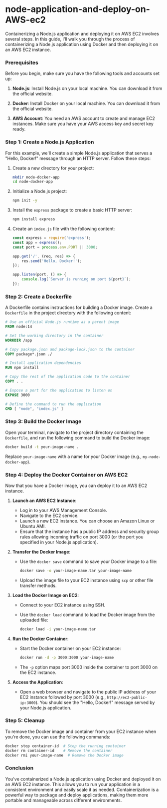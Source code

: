 # node-application-and-deploy-on-AWS-ec2

Containerizing a Node.js application and deploying it on AWS EC2 involves several steps. In this guide, I'll walk you through the process of containerizing a Node.js application using Docker and then deploying it on an AWS EC2 instance.

### Prerequisites

Before you begin, make sure you have the following tools and accounts set up:

1. **Node.js**: Install Node.js on your local machine. You can download it from the official website.

2. **Docker**: Install Docker on your local machine. You can download it from the official website.

3. **AWS Account**: You need an AWS account to create and manage EC2 instances. Make sure you have your AWS access key and secret key ready.

### Step 1: Create a Node.js Application

For this example, we'll create a simple Node.js application that serves a "Hello, Docker!" message through an HTTP server. Follow these steps:

1. Create a new directory for your project:

   ```bash
   mkdir node-docker-app
   cd node-docker-app
   ```

2. Initialize a Node.js project:

   ```bash
   npm init -y
   ```

3. Install the `express` package to create a basic HTTP server:

   ```bash
   npm install express
   ```

4. Create an `index.js` file with the following content:

   ```javascript
   const express = require('express');
   const app = express();
   const port = process.env.PORT || 3000;

   app.get('/', (req, res) => {
       res.send('Hello, Docker!');
   });

   app.listen(port, () => {
       console.log(`Server is running on port ${port}`);
   });
   ```

### Step 2: Create a Dockerfile

A Dockerfile contains instructions for building a Docker image. Create a `Dockerfile` in the project directory with the following content:

```Dockerfile
# Use an official Node.js runtime as a parent image
FROM node:14

# Set the working directory in the container
WORKDIR /app

# Copy package.json and package-lock.json to the container
COPY package*.json ./

# Install application dependencies
RUN npm install

# Copy the rest of the application code to the container
COPY . .

# Expose a port for the application to listen on
EXPOSE 3000

# Define the command to run the application
CMD [ "node", "index.js" ]
```

### Step 3: Build the Docker Image

Open your terminal, navigate to the project directory containing the `Dockerfile`, and run the following command to build the Docker image:

```bash
docker build -t your-image-name .
```

Replace `your-image-name` with a name for your Docker image (e.g., `my-node-docker-app`).

### Step 4: Deploy the Docker Container on AWS EC2

Now that you have a Docker image, you can deploy it to an AWS EC2 instance.

1. **Launch an AWS EC2 Instance**:

   - Log in to your AWS Management Console.
   - Navigate to the EC2 service.
   - Launch a new EC2 instance. You can choose an Amazon Linux or Ubuntu AMI.
   - Ensure that the instance has a public IP address and security group rules allowing incoming traffic on port 3000 (or the port you specified in your Node.js application).

2. **Transfer the Docker Image**:

   - Use the `docker save` command to save your Docker image to a file:

     ```bash
     docker save -o your-image-name.tar your-image-name
     ```

   - Upload the image file to your EC2 instance using `scp` or other file transfer methods.

3. **Load the Docker Image on EC2**:

   - Connect to your EC2 instance using SSH.

   - Use the `docker load` command to load the Docker image from the uploaded file:

     ```bash
     docker load -i your-image-name.tar
     ```

4. **Run the Docker Container**:

   - Start the Docker container on your EC2 instance:

     ```bash
     docker run -d -p 3000:3000 your-image-name
     ```

   - The `-p` option maps port 3000 inside the container to port 3000 on the EC2 instance.

5. **Access the Application**:

   - Open a web browser and navigate to the public IP address of your EC2 instance followed by port 3000 (e.g., `http://ec2-public-ip:3000`). You should see the "Hello, Docker!" message served by your Node.js application.

### Step 5: Cleanup

To remove the Docker image and container from your EC2 instance when you're done, you can use the following commands:

```bash
docker stop container-id  # Stop the running container
docker rm container-id    # Remove the container
docker rmi your-image-name  # Remove the Docker image
```

### Conclusion

You've containerized a Node.js application using Docker and deployed it on an AWS EC2 instance. This allows you to run your application in a consistent environment and easily scale it as needed. Containerization is a powerful way to package and deploy applications, making them more portable and manageable across different environments.
